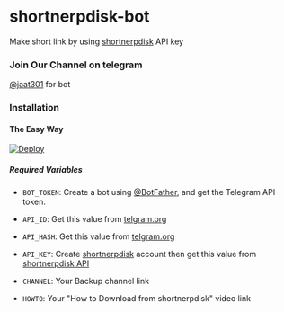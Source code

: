 # shortnerpdisk-bot

Make short link by using [shortnerpdisk](https://shortnerpdisk.com) API key
### Join Our Channel on telegram 
[@jaat301](t.me/jaat301) for bot
### Installation

#### The Easy Way

[![Deploy](https://www.herokucdn.com/deploy/button.svg)](https://heroku.com/deploy?template=https://github.com/aditaya193/shortnerpdiskbot)

##### Required Variables

* `BOT_TOKEN`: Create a bot using [@BotFather](https://telegram.dog/BotFather), and get the Telegram API token.

* `API_ID`: Get this value from [telgram.org](https://my.telegram.org/apps)
* `API_HASH`: Get this value from [telgram.org](https://my.telegram.org/apps)
* `API_KEY`: Create [shortnerpdisk](https://shortnerpdisk.com) account then get this value from [shortnerpdisk API](https://shortnerpdisk.com/member/tools/api)
* `CHANNEL`: Your Backup channel link
* `HOWTO`: Your "How to Download from shortnerpdisk" video link
